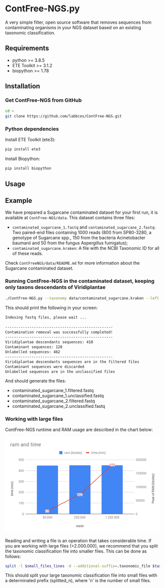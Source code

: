 # ContFree-NGS.py

A very simple filter, open source software that removes sequences from contaminating organisms in your NGS dataset based on an existing taxonomic classification.

## Requirements
* python >= 3.8.5
* ETE Toolkit >= 3.1.2
* biopython >= 1.78

## Installation

### Get ContFree-NGS from GitHub
```bash
cd ~
git clone https://github.com/labbces/ContFree-NGS.git 
```

### Python dependencies 

Install ETE Toolkit (ete3):
```bash
pip install ete3
```

Install Biopython:
```bash
pip install biopython
```
## Usage



## Example 

We have prepared a Sugarcane contaminated dataset for your first run, it is available at `ContFree-NGS/data`. This dataset contains three files:
* `contaminated_sugarcane_1.fastq` and `contaminated_sugarcane_2.fastq`: Two paired-end files containing 1000 reads (800 from SP80-3280, a genotype of Sugarcane spp., 150 from the bacteria Acinetobacter baumanii and 50 from the fungus Aspergillus fumigatus);
* `contaminated_sugarcane.kraken`: A file with the NCBI Taxonomic ID for all of these reads. 

Check `ContFreeNGS/data/README.md` for more information about the Sugarcane contaminated dataset.

### Running ContFree-NGS in the contaminated dataset, keeping only taxons descendants of Viridiplantae  
```bash
./ContFree-NGS.py --taxonomy data/contaminated_sugarcane.kraken --left data/contaminated_sugarcane_1.fastq --right data/contaminated_sugarcane_2.fastq --taxon Viridiplantae 
```

This should print the following in your screen:
```
Indexing fastq files, please wait ... 

-------------------------------------------------
Contamination removal was successfully completed!
-------------------------------------------------
Viridiplantae descendants sequences: 410
Contaminant sequences: 128
Unlabelled sequences: 462
-------------------------------------------------
Viridiplantae descendants sequences are in the filtered files
Contaminant sequences were discarded
Unlabelled sequences are in the unclassified files
```
And should generate the files: 
* contaminated_sugarcane_1.filtered.fastq
* contaminated_sugarcane_1.unclassified.fastq
* contaminated_sugarcane_2.filtered.fastq
* contaminated_sugarcane_2.unclassified.fastq

### Working with large files

ContFree-NGS runtime and RAM usage are described in the chart below:

![Runtime and RAM usage](/images/runtime_and_RAM_usage.png)

Reading and writing a file is an operation that takes considerable time. If you are working with large files (>2.000.000), we recommend that you split the taxonomic classification file into smaller files. This can be done as follows:

```bash
split -l $small_files_lines -d --additional-suffix=.taxonomic_file $taxonomic_classification_file splitted_
```
This should split your large taxonomic classification file into small files with a determinated prefix (splitted_n), where 'n' is the number of small files.  
